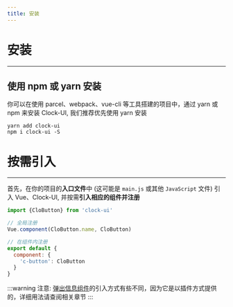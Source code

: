```yaml
---
title: 安装
---
```


# 安装
---

## 使用 npm 或 yarn 安装

你可以在使用 parcel、webpack、vue-cli 等工具搭建的项目中，通过 yarn 或 npm 来安装 Clock-UI, 我们推荐优先使用 yarn 安装      

```text
yarn add clock-ui
npm i clock-ui -S
```

# 按需引入
---

首先，在你的项目的**入口文件**中 (这可能是 `main.js` 或其他 `JavaScript` 文件) 引入 Vue、Clock-UI, 并按需**引入相应的组件并注册**

```javascript
import {CloButton} from 'clock-ui'

// 全局注册
Vue.component(CloButton.name, CloButton)

// 在组件内注册
export default {
  component: {
    'c-button': CloButton
  }
}
```


:::warning
注意: [弹出信息组件](/components/toast/toast.html)的引入方式有些不同，因为它是以插件方式提供的，详细用法请查阅相关章节
:::






